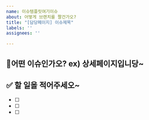 ```yaml
---
name: 이슈템플릿여기이슈
about: 어떻게 브랜치를 짤건가오?
title: "[담당페이지] 이슈제목"
labels: ''
assignees: ''

---
```


## 💅어떤 이슈인가오? ex) 상세페이지입니당~

## ✅ 할 일을 적어주세오~
- [ ]
- [ ]
- [ ]
